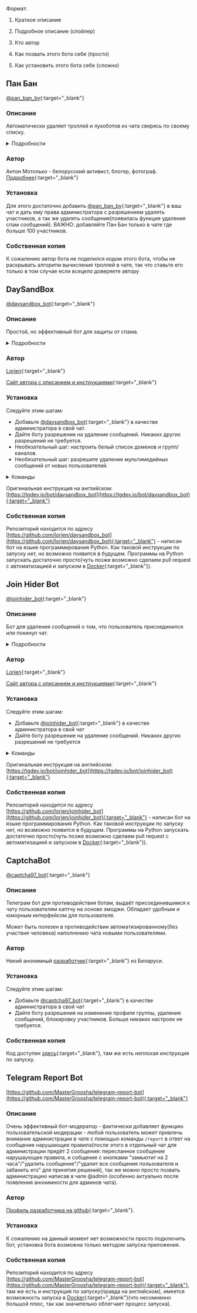 Формат:

1) Краткое описание

2) Подробное описание (спойлер)

3) Кто автор

4) Как позвать этого бота себе (просто)

5) Как установить этого бота себе (сложно)


## Пан Бан
[@pan_ban_by](https://t.me/pan_ban_by){:target="_blank"}


### Описание
Автоматически удаляет троллей и лукоботов из чата сверясь по своему списку.

<details>
  <summary>Подробности</summary>
  
Пан Бан ведет базу троллей, и основываясь на ней делает две вещи:

1) При добавлении в чат смотрит есть ли среди участников тролли из базы. Если таковые находятся - Пан Бан удаляет их из чата

2) Если в чат заходит тролль из базы - он автоматически удаляется из чата в течение нескольких минут.

Обратите внимание, что Пан Бан - это не телеграм бот, а аккаунт.
Бот не может получить список участников чата, и, соответственно, не сможет выполнять описанные функции.

Как узнать результаты работы бота?
На текущий момент бот никак не оповещает о результатах своей работы. Но в скором времени у бота появится такая возможность и он будет отправлять в чат сообщение при каждом удалении из чата(либо агрегированно).

Что если бот удалит нормального участника?
Такие ошибки могут произойти. В этом случае нужно написать @dzechat_bot о ситуации. В @dzechat_bot можно писать в том числе если возникли какие-то вопросы/предложения.

Спасибо присоединившейся команде разработчиков бота к команде dze.chat!
</details>


### Автор
Антон Мотолько - белорусский активист, блогер, фотограф.
[Подробнее](http://cyclowiki.org/wiki/%D0%90%D0%BD%D1%82%D0%BE%D0%BD_%D0%93%D0%B0%D0%B4%D0%B8%D0%BC%D0%BE%D0%B2%D0%B8%D1%87_%D0%9C%D0%BE%D1%82%D0%BE%D0%BB%D1%8C%D0%BA%D0%BE){:target="_blank"}


### Установка
Для этого достаточно добавить [@pan_ban_by](https://t.me/pan_ban_by){:target="_blank"} в ваш чат и дать ему права администратора с разрешением удалять участников, а так же удалять сообщения(появилась функция удаления спам сообщений).
ВАЖНО: добавляйте Пан Бан только в чате где больше 100 участников.


### Собственная копия
К сожалению автор бота не поделился кодом этого бота, чтобы не раскрывать алгоритм вычисления троллей в чате, так что ставьте его только в том случае если всецело доверяете автору 


## DaySandBox

[@daysandbox_bot](https://t.me/daysandbox_bot){:target="_blank"}


### Описание
Простой, но эффективный бот для защиты от спама. 

<details>
  <summary>Подробности</summary>
Идея состоит в том, чтобы удалить ссылки, медиафайлы и перенаправленные сообщения, написанные пользователями, присоединившимися к чату менее 24 часов назад. Этот метод позволяет удалить большую часть спам-сообщений от новых пользователей. Обратной стороной этого подхода является то, что любой участник чата старше 1 дня может публиковать что угодно. Это компромисс между простотой и эффективностью. Вы получаете бесплатно инструмент, который автоматически удаляет много спам-сообщений, но не все. Вы можете установить список доменов и групп/каналов, которые никогда не должны блокироваться. Вы можете добавить нового участника чата в белый список, если хотите разрешить ему публиковать ссылки до истечения безопасного периода. По умолчанию удаление мультимедийных сообщений отключено. Прочтите «Команды», чтобы узнать, как включить удаление мультимедийных сообщений от новых пользователей. Также вы можете отключить новых пользователей на несколько часов с помощью опции mute_hours.

Тип сообщений, которые Daysandbox Bot считает возможным спамом:

* сообщение переадресовано из другого чата
* сообщение содержит ссылку на какой-либо веб-документ
* сообщение содержит упоминание @username, указывающее на группу или канал. Если @username указывает на какого-то пользователя, то это не считается ссылкой.
* сообщение содержит кнопку любого типа. Обычно такие сообщения отправляются через встроенных ботов.
* мультимедийные сообщения, отключены по умолчанию. Медиа - это аудио, игра, анимация, документ, фото, видео, голос, видеозаметка, контакт, местоположение.
</details>


### Автор
[Lorien](https://github.com/lorien){:target="_blank"}

[Сайт автора с описанием и инструкциями](https://tgdev.io){:target="_blank"}


### Установка
Следуйте этим шагам:

* Добавьте [@daysandbox_bot](https://t.me/daysandbox_bot){:target="_blank"} в качестве администратора в свой чат.
* Дайте боту разрешение на удаление сообщений. Никаких других разрешений не требуется.
* Необязательный шаг: настроить белый список доменов и групп/каналов.
* Необязательный шаг: разрешите удаление мультимедийных сообщений от новых пользователей.

<details>
  <summary>Команды</summary>
  
`/daysandbox set notify_actions=yes` - настроить бота писать сообщения в чат о каждом удаленном спам-сообщении

`/daysandbox set notify_actions=no` - настроить автоматическое удаление спам-сообщений

`/daysandbox set remove_media=yes` - настроить бота на удаление медиа-сообщений от новых пользователей (по умолчанию НЕТ)

`/daysandbox set remove_media=no` - настроить бота, чтобы он НЕ удалял мультимедийные сообщения от новых пользователей

`/daysandbox set safe_hours=X` - установить безопасный период на X часов. Значение X должно быть числом в диапазоне 0 <X <720. Другими словами, безопасный период должен быть больше нуля и меньше или равен одному месяцу.

`/daysandbox set mute_hours=X` - полностью отключить звук для новых пользователей на указанное количество часов. По умолчанию это ноль часов, т.е. для новых пользователей звук не отключен. Допустимое значение для этой опции находится в диапазоне от 0 до 720.

`/daysandbox config` - отобразить конфигурацию бота для текущего чата

`/daysandbox check` - проверить, правильно ли установлен бот

`/daysandbox reload_admins` - попросить бота перезагрузить админки для текущего чата. Список администраторов собирается один раз и кешируется. Используйте эту команду для обновления кэшированных данных.

`/daysandbox wl_add FOO` - запретить боту блокировать ссылки, содержащие FOO. FOO может быть доменом или именем пользователя группы/канала. Используйте "@" чат, чтобы указать имена пользователей групп / каналов. Пример: `/daysandbox wl_add google.com` или `/daysandbox wl_add @tgdev_en`.

`/daysandbox wl_del FOO` - удалить FOO из списка доменов/групп/каналов, которые никогда не должны блокироваться. Пример: `/daysandbox wl_del yahoo.com`

`/daysandbox userwl_add USER` - запретить боту блокировать сообщения от пользователя. Имя пользователя USER должно начинаться с символа "@". Пример: 

`/daysandbox userwl_add @foobar`

`/daysandbox userwl_del USER` - удалить пользователя USER из белого списка. Пример: `/daysandbox userwl_del @foobar`

`/daysandbox set lang=<lang-code>` - настроить язык уведомлений. Допустимые значения для этих настроек: `en` и `ru`.
</details>

Оригинальная инструкция на английском: [https://tgdev.io/bot/daysandbox_bot](https://tgdev.io/bot/daysandbox_bot){:target="_blank"}


### Собственная копия
Репозиторий находится по адресу [https://github.com/lorien/daysandbox_bot](https://github.com/lorien/daysandbox_bot){:target="_blank"} - написан бот на языке программирования Python. Как таковой инструкции по запуску нет, но возможно появится в будущем. Программы на Python запускать достаточно просто(чуть позже возможно сделаем pull request с автоматизацией и запуском в [Docker](https://ru.wikipedia.org/wiki/Docker){:target="_blank"}).


## Join Hider Bot
[@joinhider_bot](https://t.me/joinhider_bot){:target="_blank"}


### Описание
Бот для удаления сообщений о том, что пользователь присоединился или покинул чат.

<details>
  <summary>Подробности</summary>
 
По умолчанию он удаляет как сообщении о присоединившемся пользователе, так и сообщение о покинувшем чат пользователе. Вы можете настроить его для каждого конкретного чата. Например, вы можете настроить бота так, чтобы он удалял сообщения, присоединившегося к чату пользователя, но оставлял сообщения, о покинувшем  чат пользователе.

</details>


### Автор
[Lorien](https://github.com/lorien){:target="_blank"}

[Сайт автора с описанием и инструкциями](https://tgdev.io){:target="_blank"}


### Установка
Следуйте этим шагам:

* Добавьте [@joinhider_bot](https://t.me/joinhider_bot){:target="_blank"} в качестве администратора в свой чат
* Дайте боту разрешение на удаление сообщений. Никаких других разрешений не требуется

<details>
  <summary>Команды</summary>

`/joinhider check` - проверить, правильно ли установлен бот.

`/joinhider config` - отобразить конфиг бота для текущего чата

`/joinhider set delete_user_joined_msg MODE` - включить или отключить удаление сообщений о подключении пользователя к чату. MODE должен быть да или нет. Пример команды: `/ joinhider set delete_user_joined_msg yes`

`/joinhider set delete_user_left_msg MODE` - включить или отключить удаление сообщений о выходе пользователя из чата. MODE должно быть yes или no. Пример команды: `/joinhider set delete_user_left_msg yes`
</details>

Оригинальная инструкция на английском: [https://tgdev.io/bot/joinhider_bot](https://tgdev.io/bot/joinhider_bot){:target="_blank"}


### Собственная копия
Репозиторий находится по адресу [https://github.com/lorien/joinhider_bot](https://github.com/lorien/joinhider_bot){:target="_blank"} - написан бот на языке программирования Python. Как таковой инструкции по запуску нет, но возможно появится в будущем. Программы на Python запускать достаточно просто(чуть позже возможно сделаем pull request с автоматизацией и запуском в [Docker](https://ru.wikipedia.org/wiki/Docker){:target="_blank"}).


## CaptchaBot
[@captcha97_bot](https://t.me/captcha97_bot){:target="_blank"}


### Описание
Телеграм бот для противодействия ботам, выдаёт присоединившимся к чату пользователям каптчу на основе эмоджи. Обладает удобным и юморным интерфейсом для пользователя.

Может быть полезен в противодействии автоматизированному(без участвия человека) наполнению чата новыми пользователями.


### Автор
Некий анонимный [разработчик](https://github.com/F0rzend){:target="_blank"} из Беларуси.


### Установка
Следуйте этим шагам:

* Добавьте [@captcha97_bot](https://t.me/captcha97_bot){:target="_blank"} в качестве администратора в свой чат
* Дайте боту разрешения на изменение профиля группы, удаление сообщений, блокировку участников. Больше никаких настроек не требуется.


### Собственная копия
Код доступен [здесь](https://github.com/F0rzend/antirobot_aiogram){:target="_blank"}, там же есть неплохая инструкция по запуску.


## Telegram Report Bot
[https://github.com/MasterGroosha/telegram-report-bot](https://github.com/MasterGroosha/telegram-report-bot){:target="_blank"}


### Описание
Очень эффективный бот-модератор - фактически добавляет функцию пользовательской модерации - любой пользователь может привлечь внимание администрации в чате с помощью команды `/report` в ответ на сообщение нарушающее правила(после этого в отдельный чат для администрации придёт 2 сообщения: пересланное сообщение нарушаующее правила, и собщение с кнопками "замьютит на 2 часа"/"удалить сообщение"/"удалит все сообщения пользователя и забанить его" для принятия решений), так же можно просто позвать администрацию написав в чате @admin (особенно актуально после появления анонимности для админов чата).


### Автор
[Профиль разработчика на github](https://github.com/MasterGroosha){:target="_blank"}.


### Установка
К сожалению на данный момент нет возможности просто подключить бот, установка бота возможна только методом запуска приложения.


### Собственная копия
Репозиторий находится по адресу [https://github.com/MasterGroosha/telegram-report-bot](https://github.com/MasterGroosha/telegram-report-bot){:target="_blank"}, там же есть и инструкция по запуску(правда на английском), имеется возможность запуска в [Docker](https://ru.wikipedia.org/wiki/Docker){:target="_blank"}(что несомненно большой плюс, так как значительно облегчает процесс запуска).
